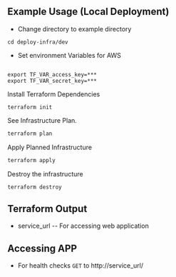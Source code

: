 ## Example Usage (Local Deployment)

- Change directory to example directory

```shell
cd deploy-infra/dev
```

- Set environment Variables for AWS

```shell

export TF_VAR_access_key=***
export TF_VAR_secret_key=***
```

Install Terraform Dependencies

```
terraform init
```

See Infrastructure Plan.

```bash
terraform plan
```

Apply Planned Infrastructure
```bash
terraform apply
```

Destroy the infrastructure
```
terraform destroy
```

## Terraform Output

- service_url -- For accessing web application

## Accessing APP

* For health checks ```GET``` to http://service_url/